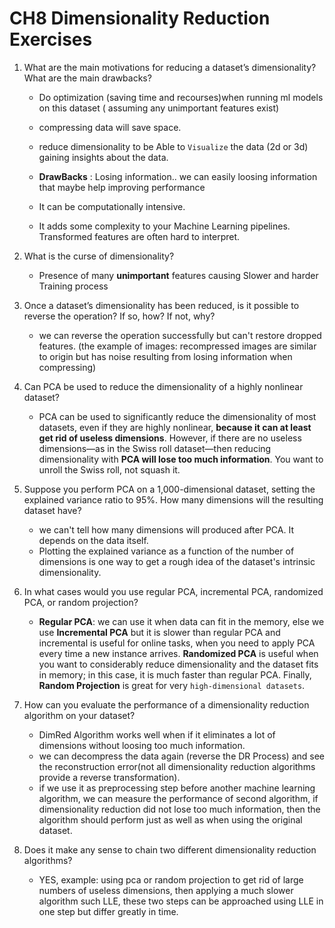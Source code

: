 # CH8 Dimensionality Reduction Exercises


1. What are the main motivations for reducing a dataset’s dimensionality? What are
the main drawbacks?

    - Do optimization (saving time and recourses)when running ml models on this dataset ( assuming any unimportant features exist)
    - compressing data will save space.
    - reduce dimensionality to be Able to `Visualize` the data (2d or 3d) gaining insights about the data.

    - **DrawBacks** : Losing information.. we can easily loosing information that maybe help improving performance
    - It can be computationally intensive.
    - It adds some complexity to your Machine Learning pipelines.
    Transformed features are often hard to interpret.

2. What is the curse of dimensionality?

    - Presence of many **unimportant** features causing Slower and harder Training process

3. Once a dataset’s dimensionality has been reduced, is it possible to reverse the
operation? If so, how? If not, why?

    - we can reverse the operation successfully but can't restore dropped features. (the example of images: recompressed images are similar to origin but has noise resulting from losing information when compressing)

4. Can PCA be used to reduce the dimensionality of a highly nonlinear dataset?

    - PCA can be used to significantly reduce the dimensionality of most datasets, even if they are highly nonlinear, **because it can at least get rid of useless dimensions**. However, if there are no useless dimensions—as in the Swiss roll dataset—then reducing dimensionality with **PCA will lose too much information**. You want to unroll the Swiss roll, not squash it.


5. Suppose you perform PCA on a 1,000-dimensional dataset, setting the explained
variance ratio to 95%. How many dimensions will the resulting dataset have?

    - we can't tell how many dimensions will produced after PCA. It depends on the data itself.
    -  Plotting the explained variance as a function of the number of dimensions is one way to get a rough idea of the dataset's intrinsic dimensionality.


6. In what cases would you use regular PCA, incremental PCA, randomized PCA,
or random projection?

    - **Regular PCA**: we can use it when data can fit in the memory, else we use **Incremental PCA** but it is slower than regular PCA and incremental is useful for online tasks, when you need to apply PCA every time a new instance arrives. **Randomized PCA** is useful when you want to considerably reduce dimensionality and the dataset fits in memory; in this case, it is much faster than regular PCA. Finally, **Random Projection** is great for very `high-dimensional datasets`.



7. How can you evaluate the performance of a dimensionality reduction algorithm
on your dataset?

    - DimRed Algorithm works well when if it eliminates a lot of dimensions without loosing too much information.
    - we can decompress the data again (reverse the DR Process) and see the reconstruction error(not all dimensionality reduction algorithms provide a reverse transformation).
    - if we use it as preprocessing step before another machine learning algorithm, we can measure the performance of second algorithm, if dimensionality reduction did not lose too much information, then the algorithm should perform just as well as when using the original dataset.

8. Does it make any sense to chain two different dimensionality reduction
algorithms?

    - YES, example: using pca or random projection to get rid of large numbers of useless dimensions, then applying a much slower algorithm such LLE, these two steps can be approached using LLE in one step but differ greatly in time.
